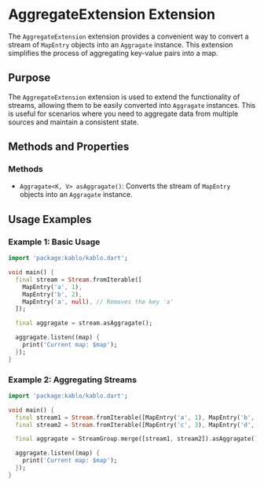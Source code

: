 # AggregateExtension Extension

The `AggregateExtension` extension provides a convenient way to convert a stream of `MapEntry` objects into an `Aggragate` instance. This extension simplifies the process of aggregating key-value pairs into a map.

## Purpose

The `AggregateExtension` extension is used to extend the functionality of streams, allowing them to be easily converted into `Aggragate` instances. This is useful for scenarios where you need to aggregate data from multiple sources and maintain a consistent state.

## Methods and Properties

### Methods

- `Aggragate<K, V> asAggragate()`: Converts the stream of `MapEntry` objects into an `Aggragate` instance.

## Usage Examples

### Example 1: Basic Usage

```dart
import 'package:kablo/kablo.dart';

void main() {
  final stream = Stream.fromIterable([
    MapEntry('a', 1),
    MapEntry('b', 2),
    MapEntry('a', null), // Removes the key 'a'
  ]);

  final aggragate = stream.asAggragate();

  aggragate.listen((map) {
    print('Current map: $map');
  });
}
```

### Example 2: Aggregating Streams

```dart
import 'package:kablo/kablo.dart';

void main() {
  final stream1 = Stream.fromIterable([MapEntry('a', 1), MapEntry('b', 2)]);
  final stream2 = Stream.fromIterable([MapEntry('c', 3), MapEntry('d', 4)]);

  final aggragate = StreamGroup.merge([stream1, stream2]).asAggragate();

  aggragate.listen((map) {
    print('Current map: $map');
  });
}
```
